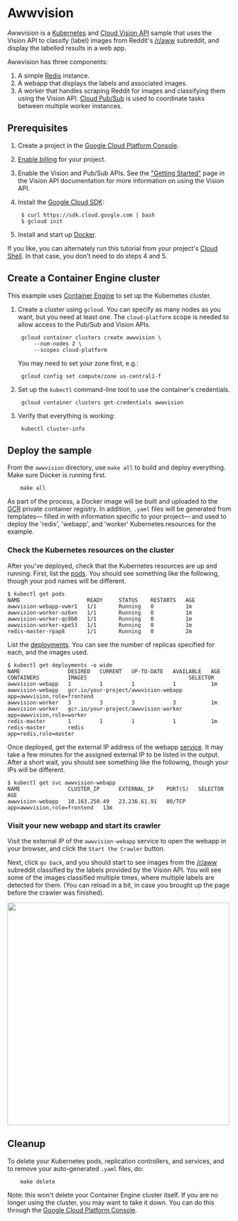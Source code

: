 # Awwvision

*Awwvision* is a [Kubernetes](https://github.com/kubernetes/kubernetes/) and [Cloud Vision API](https://cloud.google.com/vision/) sample that uses the Vision API to classify (label) images from Reddit's [/r/aww](https://reddit.com/r/aww) subreddit, and display the labelled results in a web app.

Awwvision has three components:

1. A simple [Redis](http://redis.io/) instance.
2. A webapp that displays the labels and associated images.
3. A worker that handles scraping Reddit for images and classifying them using the Vision API. [Cloud Pub/Sub](https://cloud.google.com/pubsub/) is used to coordinate tasks between multiple worker instances.

## Prerequisites

1. Create a project in the [Google Cloud Platform Console](https://console.cloud.google.com).

2. [Enable billing](https://console.cloud.google.com/project/_/settings) for your project.

3. Enable the Vision and Pub/Sub APIs. See the ["Getting Started"](https://cloud.google.com/vision/docs/getting-started) page in the Vision API documentation for more information on using the Vision API.

4. Install the [Google Cloud SDK](https://cloud.google.com/sdk):

        $ curl https://sdk.cloud.google.com | bash
        $ gcloud init

5. Install and start up [Docker](https://www.docker.com/).

If you like, you can alternately run this tutorial from your project's
[Cloud Shell](https://cloud.google.com/shell/docs/).  In that case, you don't need to do steps 4 and 5.

## Create a Container Engine cluster

This example uses [Container Engine](https://cloud.google.com/container-engine/) to set up the Kubernetes cluster.

1. Create a cluster using `gcloud`. You can specify as many nodes as you want,
   but you need at least one. The `cloud-platform` scope is needed to allow
   access to the Pub/Sub and Vision APIs.

        gcloud container clusters create awwvision \
            --num-nodes 2 \
            --scopes cloud-platform

    You may need to set your zone first, e.g.:

        gcloud config set compute/zone us-central1-f

2. Set up the `kubectl` command-line tool to use the container's credentials.

        gcloud container clusters get-credentials awwvision

3. Verify that everything is working:

        kubectl cluster-info

## Deploy the sample

From the `awwvision` directory, use `make all` to build and deploy everything.
Make sure Docker is running first.

        make all

As part of the process, a Docker image will be built and uploaded to the
[GCR](https://cloud.google.com/container-registry/docs/) private container
registry. In addition, `.yaml` files will be generated from templates— filled in
with information specific to your project— and used to deploy the 'redis',
'webapp', and 'worker' Kubernetes resources for the example.

### Check the Kubernetes resources on the cluster

After you've deployed, check that the Kubernetes resources are up and running.
First, list the [pods](https://kubernetes.io/docs/concepts/workloads/pods/pod/).
You should see something like the following, though your pod names will be different.

```
$ kubectl get pods
NAME                     READY     STATUS    RESTARTS   AGE
awwvision-webapp-vwmr1   1/1       Running   0          1m
awwvision-worker-oz6xn   1/1       Running   0          1m
awwvision-worker-qc0b0   1/1       Running   0          1m
awwvision-worker-xpe53   1/1       Running   0          1m
redis-master-rpap8       1/1       Running   0          2m
```

List the
[deployments](https://kubernetes.io/docs/concepts/workloads/controllers/deployment/).
You can see the number of replicas specified for each, and the images used.

```
$ kubectl get deployments -o wide
NAME               DESIRED   CURRENT   UP-TO-DATE   AVAILABLE   AGE       CONTAINERS         IMAGES                                SELECTOR
awwvision-webapp   1         1         1            1           1m        awwvision-webapp   gcr.io/your-project/awwvision-webapp   app=awwvision,role=frontend
awwvision-worker   3         3         3            3           1m        awwvision-worker   gcr.io/your-project/awwvision-worker   app=awwvision,role=worker
redis-master       1         1         1            1           1m        redis-master       redis                                 app=redis,role=master
```

Once deployed, get the external IP address of the webapp
[service](https://kubernetes.io/docs/concepts/services-networking/service/).
It may take a few minutes for the assigned external IP to be
listed in the output.  After a short wait, you should see something like the
following, though your IPs will be different.

```
$ kubectl get svc awwvision-webapp
NAME               CLUSTER_IP      EXTERNAL_IP    PORT(S)   SELECTOR                      AGE
awwvision-webapp   10.163.250.49   23.236.61.91   80/TCP    app=awwvision,role=frontend   13m
```

### Visit your new webapp and start its crawler

Visit the external IP of the `awwvision-webapp` service to open the webapp in
your browser, and click the `Start the Crawler` button.

Next, click `go back`, and you should start to see images from the
[/r/aww](https://reddit.com/r/aww) subreddit classified by the labels provided
by the Vision API. You will see some of the images classified multiple times, where multiple
labels are detected for them.
(You can reload in a bit, in case you brought up the page before the crawler was
finished).

<a href="https://storage.googleapis.com/amy-jo/images/ubiquity/awwvision.png" target="_blank"><img src="https://storage.googleapis.com/amy-jo/images/ubiquity/awwvision.png" width=500/></a>

## Cleanup

To delete your Kubernetes pods, replication controllers, and services, and to
remove your auto-generated `.yaml` files, do:

        make delete

Note: this won't delete your Container Engine cluster itself.
If you are no longer using the cluster, you may want to take it down.
You can do this through the
[Google Cloud Platform Console](https://console.cloud.google.com).
